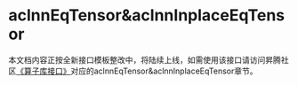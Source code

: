 # aclnnEqTensor&aclnnInplaceEqTensor

本文档内容正按全新接口模板整改中，将陆续上线，如需使用该接口请访问昇腾社区[《算子库接口》](https://hiascend.com/document/redirect/CannCommunityOplist)对应的aclnnEqTensor&aclnnInplaceEqTensor章节。